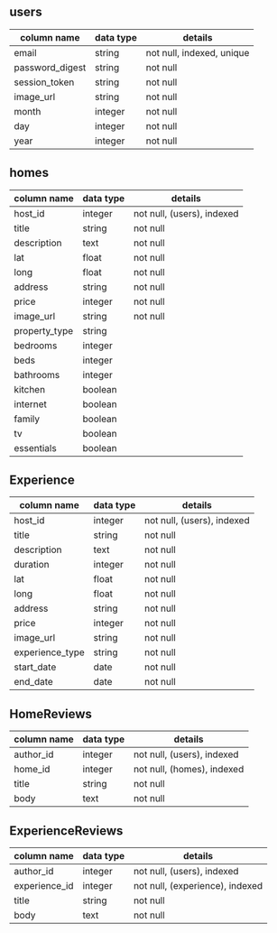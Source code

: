 
## users
column name     | data type | details
----------------|-----------|-----------------------
email           | string    | not null, indexed, unique
password_digest | string    | not null
session_token   | string    | not null
image_url       | string    | not null
month           | integer    | not null
day             | integer    | not null
year            | integer    | not null


## homes
column name | data type | details
------------|-----------|-----------------------
host_id     | integer   | not null, (users), indexed
title       | string    | not null
description | text      | not null
lat         | float     | not null
long        | float     | not null
address     | string    | not null
price       | integer   | not null
image_url     | string    | not null
property_type| string   |
bedrooms    | integer   |
beds        | integer    |
bathrooms   | integer   |
kitchen     | boolean    |
internet    | boolean    |
family      | boolean    |
tv          | boolean    |
essentials  | boolean    |



## Experience
column name | data type | details
------------|-----------|-----------------------
host_id     |integer    | not null, (users), indexed
title       | string    | not null
description | text      | not null
duration    | integer   | not null
lat         | float     | not null
long        | float     | not null
address     | string    | not null
price       | integer   | not null
image_url   | string    | not null
experience_type   | string    | not null
start_date  | date      | not null
end_date    | date      | not null

## HomeReviews
column name | data type | details
------------|-----------|-----------------------
author_id   | integer   | not null, (users), indexed
home_id     | integer   | not null,  (homes), indexed
title       | string    | not null
body        | text      | not null

## ExperienceReviews
column name | data type | details
------------|-----------|-----------------------
author_id   | integer   | not null, (users), indexed
experience_id     | integer   | not null,  (experience), indexed
title      | string  | not null
body        | text      | not null
